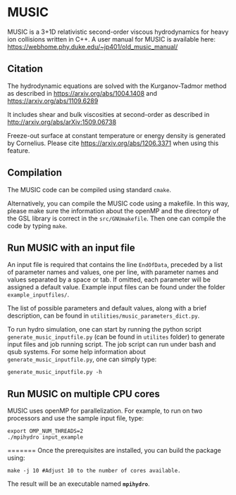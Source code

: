 
# MUSIC

MUSIC is a 3+1D relativistic second-order viscous hydrodynamics for heavy ion collisions written in C++. A user manual for MUSIC is available here: https://webhome.phy.duke.edu/~jp401/old_music_manual/



## Citation

The hydrodynamic equations are solved with the Kurganov-Tadmor method as described in https://arxiv.org/abs/1004.1408 and https://arxiv.org/abs/1109.6289

It includes shear and bulk viscosities at second-order as described in http://arxiv.org/abs/arXiv:1509.06738

Freeze-out surface at constant temperature or energy density is generated by Cornelius. Please cite https://arxiv.org/abs/1206.3371 when using this feature.

## Compilation

The MUSIC code can be compiled using standard `cmake`. 

Alternatively, you can compile the MUSIC code using a makefile. In this way,
please make sure the information about the openMP and the directory of the
GSL library is correct in the `src/GNUmakefile`. Then one can compile the code
by typing `make`.



## Run MUSIC with an input file

An input file is required that contains the line `EndOfData`, preceded by a
list of parameter names and values, one per line, with parameter names and
values separated by a space or tab. If omitted, each parameter will be assigned
a default value. Example input files can be found under the folder `example_inputfiles/`.

The list of possible parameters and default values, along
with a brief description, can be found in `utilities/music_parameters_dict.py`.

To run hydro simulation, one can start by running the python script
`generate_music_inputfile.py` (can be found in `utilites` folder) to generate input files and job running script.
The job script can run under bash and qsub systems.  For some help information
about `generate_music_inputfile.py`,  one can simply type:

    generate_music_inputfile.py -h



## Run MUSIC on multiple CPU cores

MUSIC uses openMP for parallelization.  For example, to run on two processors 
and use the sample input file, type:

	export OMP_NUM_THREADS=2
    ./mpihydro input_example
=======
Once the prerequisites are installed, you can build the package using:

    make -j 10 #Adjust 10 to the number of cores available.

The result will be an executable named **`mpihydro`**.
